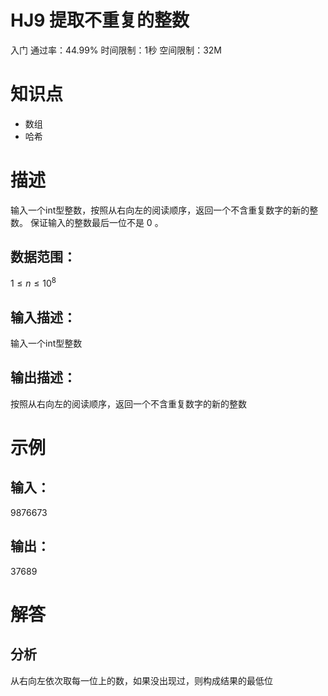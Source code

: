 # HJ9 提取不重复的整数
入门  通过率：44.99%  时间限制：1秒  空间限制：32M
# 知识点
- 数组
- 哈希
# 描述
输入一个int型整数，按照从右向左的阅读顺序，返回一个不含重复数字的新的整数。
保证输入的整数最后一位不是 0 。

## 数据范围： 
$1 \le n \le 10^{8}$
  
## 输入描述：
输入一个int型整数

## 输出描述：
按照从右向左的阅读顺序，返回一个不含重复数字的新的整数

# 示例
## 输入：
9876673
## 输出：
37689

# 解答
## 分析
从右向左依次取每一位上的数，如果没出现过，则构成结果的最低位